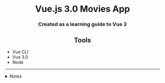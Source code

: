 <h1 align="center"> Vue.js 3.0 Movies App </h1>
<h3 align="center">Created as a learning guide to Vue 3</h3>
<h2 align="center"> Tools </h2>

<ul>
<li>Vue CLI</li>
<li>Vue 3.0</li>
<li>Node</li>
</ul>

---

<details>
<summary>Notes</summary>

<h4>Starting the App</h4>

```


```


<h4 align="center">Component Structure:</h4>

```
<template></template>
<script></script>
<style></style>
```

<h4 align="center">State</h4>
<p>State is stored in the export statement within a key called 'data'.</p>

```
Accessing State:
{{ var_name }}
```

<h4 align="center">Listen Events</h4>

```
<button v-on:click="functionName">

            or:

<button @click="functionName">
```

<h4 align="center">Hooks</h4>

Goes inside the methods object

- Mounted - runs when the component is loaded

</details>
